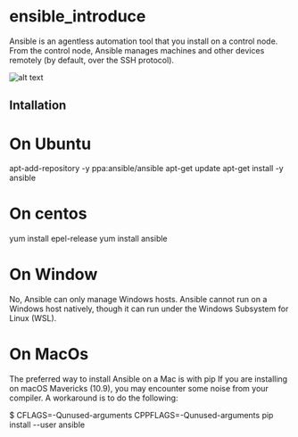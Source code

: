 # ensible_introduce

Ansible is an agentless automation tool that you install on a control node. From the control node, Ansible manages machines and other devices remotely (by default, over the SSH protocol). 

![alt text](https://user-images.githubusercontent.com/17456175/164676997-49d02abf-c3a9-43f7-b8dd-4ccc9d10cae8.png)

## Intallation
# On Ubuntu
apt-add-repository -y ppa:ansible/ansible
apt-get update
apt-get install -y ansible
# On centos
yum install epel-release
yum install ansible

# On Window
No, Ansible can only manage Windows hosts. Ansible cannot run on a Windows host natively, though it can run under the Windows Subsystem for Linux (WSL).

# On MacOs
The preferred way to install Ansible on a Mac is with pip
If you are installing on macOS Mavericks (10.9), you may encounter some noise from your compiler. A workaround is to do the following:

$ CFLAGS=-Qunused-arguments CPPFLAGS=-Qunused-arguments pip install --user ansible
